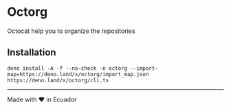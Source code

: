 # Octorg

Octocat help you to organize the repositories

## Installation

```
deno install -A -f --no-check -n octorg --import-map=https://deno.land/x/octorg/import_map.json https://deno.land/x/octorg/cli.ts
```

---

Made with :heart: in Ecuador
